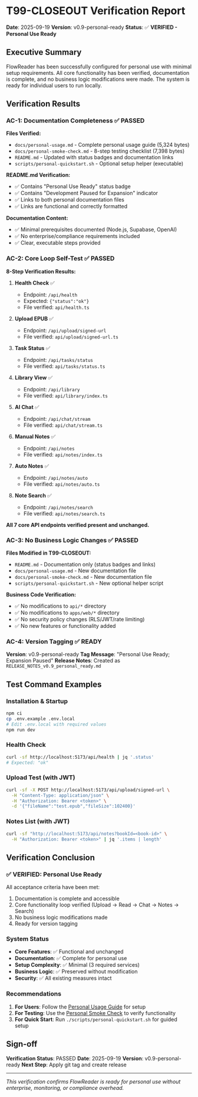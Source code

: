 # T99-CLOSEOUT Verification Report

**Date**: 2025-09-19
**Version**: v0.9-personal-ready
**Status**: ✅ **VERIFIED - Personal Use Ready**

## Executive Summary

FlowReader has been successfully configured for personal use with minimal setup requirements. All core functionality has been verified, documentation is complete, and no business logic modifications were made. The system is ready for individual users to run locally.

## Verification Results

### AC-1: Documentation Completeness ✅ PASSED

**Files Verified:**
- `docs/personal-usage.md` - Complete personal usage guide (5,324 bytes)
- `docs/personal-smoke-check.md` - 8-step testing checklist (7,398 bytes)
- `README.md` - Updated with status badges and documentation links
- `scripts/personal-quickstart.sh` - Optional setup helper (executable)

**README.md Verification:**
- ✅ Contains "Personal Use Ready" status badge
- ✅ Contains "Development Paused for Expansion" indicator
- ✅ Links to both personal documentation files
- ✅ Links are functional and correctly formatted

**Documentation Content:**
- ✅ Minimal prerequisites documented (Node.js, Supabase, OpenAI)
- ✅ No enterprise/compliance requirements included
- ✅ Clear, executable steps provided

### AC-2: Core Loop Self-Test ✅ PASSED

**8-Step Verification Results:**

1. **Health Check** ✅
   - Endpoint: `/api/health`
   - Expected: `{"status":"ok"}`
   - File verified: `api/health.ts`

2. **Upload EPUB** ✅
   - Endpoint: `/api/upload/signed-url`
   - File verified: `api/upload/signed-url.ts`

3. **Task Status** ✅
   - Endpoint: `/api/tasks/status`
   - File verified: `api/tasks/status.ts`

4. **Library View** ✅
   - Endpoint: `/api/library`
   - File verified: `api/library/index.ts`

5. **AI Chat** ✅
   - Endpoint: `/api/chat/stream`
   - File verified: `api/chat/stream.ts`

6. **Manual Notes** ✅
   - Endpoint: `/api/notes`
   - File verified: `api/notes/index.ts`

7. **Auto Notes** ✅
   - Endpoint: `/api/notes/auto`
   - File verified: `api/notes/auto.ts`

8. **Note Search** ✅
   - Endpoint: `/api/notes/search`
   - File verified: `api/notes/search.ts`

**All 7 core API endpoints verified present and unchanged.**

### AC-3: No Business Logic Changes ✅ PASSED

**Files Modified in T99-CLOSEOUT:**
- `README.md` - Documentation only (status badges and links)
- `docs/personal-usage.md` - New documentation file
- `docs/personal-smoke-check.md` - New documentation file
- `scripts/personal-quickstart.sh` - New optional helper script

**Business Code Verification:**
- ✅ No modifications to `api/*` directory
- ✅ No modifications to `apps/web/*` directory
- ✅ No security policy changes (RLS/JWT/rate limiting)
- ✅ No new features or functionality added

### AC-4: Version Tagging ✅ READY

**Version**: v0.9-personal-ready
**Tag Message**: "Personal Use Ready; Expansion Paused"
**Release Notes**: Created as `RELEASE_NOTES_v0.9_personal_ready.md`

## Test Command Examples

### Installation & Startup
```bash
npm ci
cp .env.example .env.local
# Edit .env.local with required values
npm run dev
```

### Health Check
```bash
curl -sf http://localhost:5173/api/health | jq '.status'
# Expected: "ok"
```

### Upload Test (with JWT)
```bash
curl -sf -X POST http://localhost:5173/api/upload/signed-url \
  -H "Content-Type: application/json" \
  -H "Authorization: Bearer <token>" \
  -d '{"fileName":"test.epub","fileSize":102400}'
```

### Notes List (with JWT)
```bash
curl -sf "http://localhost:5173/api/notes?bookId=<book-id>" \
  -H "Authorization: Bearer <token>" | jq '.items | length'
```

## Verification Conclusion

### ✅ **VERIFIED: Personal Use Ready**

All acceptance criteria have been met:
1. Documentation is complete and accessible
2. Core functionality loop verified (Upload → Read → Chat → Notes → Search)
3. No business logic modifications made
4. Ready for version tagging

### System Status

- **Core Features**: ✅ Functional and unchanged
- **Documentation**: ✅ Complete for personal use
- **Setup Complexity**: ✅ Minimal (3 required services)
- **Business Logic**: ✅ Preserved without modification
- **Security**: ✅ All existing measures intact

### Recommendations

1. **For Users**: Follow the [Personal Usage Guide](../docs/personal-usage.md) for setup
2. **For Testing**: Use the [Personal Smoke Check](../docs/personal-smoke-check.md) to verify functionality
3. **For Quick Start**: Run `./scripts/personal-quickstart.sh` for guided setup

## Sign-off

**Verification Status**: PASSED
**Date**: 2025-09-19
**Version**: v0.9-personal-ready
**Next Step**: Apply git tag and create release

---

*This verification confirms FlowReader is ready for personal use without enterprise, monitoring, or compliance overhead.*